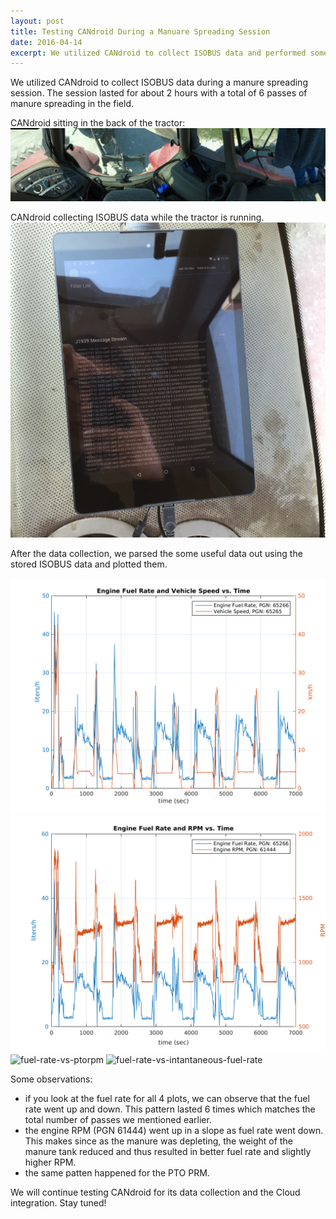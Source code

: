 ```yaml
---
layout: post
title: Testing CANdroid During a Manuare Spreading Session
date: 2016-04-14
excerpt: We utilized CANdroid to collect ISOBUS data and performed some simple analytics with data. 
---
```

<div class="row" markdown="block">
<div class="span6" markdown="block">
We utilized CANdroid to collect ISOBUS data during a manure spreading session.
The session lasted for about 2 hours with a total of 6 passes of manure
spreading in the field.

CANdroid sitting in the back of the tractor:
![CANdroid-in-tractor](/images/CANdroid_in_field.jpg)

CANdroid collecting ISOBUS data while the tractor is running.
![CANdroid-running](/images/CANdroid_running.jpg)

After the data collection, we parsed the some useful data out using the stored
ISOBUS data and plotted them.

![fuel-rate-vs-speed](/images/fr_vs_speed.png) ![fuel-rate-vs-rpm](/images/fr_vs_rpm.png)
![fuel-rate-vs-ptorpm](/images/fr_ptorpm.png) ![fuel-rate-vs-intantaneous-fuel-rate](/images/fr_ife.png)

Some observations:

- if you look at the fuel rate for all 4 plots, we can observe that the fuel
rate went up and down. This pattern lasted 6 times which matches the total
number of passes we mentioned earlier.
- the engine RPM (PGN 61444) went up in a slope as fuel rate went down. This
makes since as the manure was depleting, the weight of the manure tank reduced
and thus resulted in better fuel rate and slightly higher RPM.
- the same patten happened for the PTO PRM.

We will continue testing CANdroid for its data collection and the Cloud
integration. Stay tuned! 
